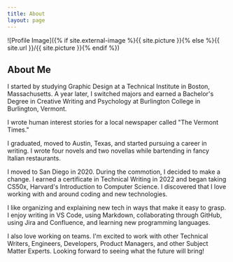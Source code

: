 ```yaml
---
title: About
layout: page
---
```


![Profile Image]({% if site.external-image %}{{ site.picture }}{% else %}{{ site.url }}/{{ site.picture }}{% endif %})

## About Me

I started by studying Graphic Design at a Technical Institute in Boston, Massachusetts. A year later, I switched majors and earned a Bachelor's Degree in Creative Writing and Psychology at Burlington College in Burlington, Vermont.

I wrote human interest stories for a local newspaper called "The Vermont Times."

I graduated, moved to Austin, Texas, and started pursuing a career in writing. I wrote four novels and two novellas while bartending in fancy Italian restaurants.

I moved to San Diego in 2020. During the commotion, I decided to make a change. I earned a certificate in Technical Writing in 2022 and began taking CS50x, Harvard's Introduction to Computer Science. I discovered that I love working with and around coding and new technologies.

I like organizing and explaining new tech in ways that make it easy to grasp. I enjoy writing in VS Code, using Markdown, collaborating through GitHub, using Jira and Confluence, and learning new programming languages.

I also love working on teams. I'm excited to work with other Technical Writers, Engineers, Developers, Product Managers, and other Subject Matter Experts. Looking forward to seeing what the future will bring!

<!--- <h2>Skills</h2>

<ul class="skill-list">
	<li>HTML - Jade - Haml - Erb</li>
	<li>Responsive (Mobile First)</li>
	<li>CSS (Stylus, Sass, Less)</li>
	<li>Css Frameworks (Bootstrap, Foundation)</li>
	<li>Javascript (Design Patterns, Testes)</li>
	<li>AngularJS - ReactJS</li>
	<li>Grunt - Gulp - Yeoman</li>
	<li>Git</li>
	<li>PHP</li>
	<li>Python</li>
	<li>MySQL - MongoDB</li>
	<li>Scrum and Kanban</li>
	<li>TDD e Continuous Integration</li>
</ul>

<h2>Projects</h2>

<ul>
	<li><a href="https://github.com/">Lorem Lorem</a></li>
	<li><a href="https://github.com/">Ipsum Dolor</a></li>
	<li><a href="https://github.com/">Dolor Lorem</a></li>
</ul> --->
